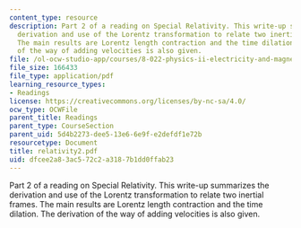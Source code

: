 ```yaml
---
content_type: resource
description: Part 2 of a reading on Special Relativity. This write-up summarizes the
  derivation and use of the Lorentz transformation to relate two inertial frames.
  The main results are Lorentz length contraction and the time dilation. The derivation
  of the way of adding velocities is also given.
file: /ol-ocw-studio-app/courses/8-022-physics-ii-electricity-and-magnetism-fall-2004/dfcee2a83ac572c2a3187b1dd0ffab23_relativity2.pdf
file_size: 166433
file_type: application/pdf
learning_resource_types:
- Readings
license: https://creativecommons.org/licenses/by-nc-sa/4.0/
ocw_type: OCWFile
parent_title: Readings
parent_type: CourseSection
parent_uid: 5d4b2273-dee5-13e6-6e9f-e2defdf1e72b
resourcetype: Document
title: relativity2.pdf
uid: dfcee2a8-3ac5-72c2-a318-7b1dd0ffab23
---
```

Part 2 of a reading on Special Relativity. This write-up summarizes the derivation and use of the Lorentz transformation to relate two inertial frames. The main results are Lorentz length contraction and the time dilation. The derivation of the way of adding velocities is also given.